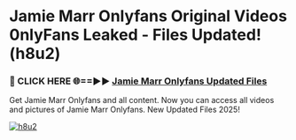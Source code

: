 # Jamie Marr Onlyfans Original Videos 0nlyFans Leaked - Files Updated! (h8u2)

<h3>🔴 CLICK HERE 🌐==►► <a href="https://tinyurl.com/3hn5wdd3" rel="nofollow">Jamie Marr Onlyfans Updated Files</a></h3>

Get Jamie Marr Onlyfans and all content. Now you can access all videos and pictures of Jamie Marr Onlyfans. New Updated Files 2025!

[![h8u2](https://i.imgur.com/4HnBqBT.gif)](https://tinyurl.com/3hn5wdd3)
